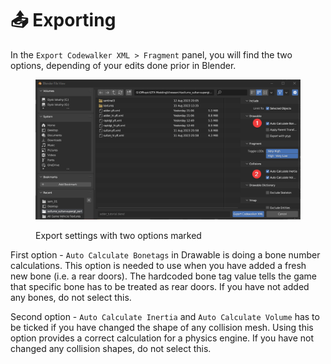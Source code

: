 # 📤 Exporting

In the `Export Codewalker XML > Fragment` panel, you will find the two options, depending of your edits done prior in Blender.

<figure><img src="../../.gitbook/assets/11_export_settings.png" alt=""><figcaption><p>Export settings with two options marked</p></figcaption></figure>

First option - `Auto Calculate Bonetags` in Drawable is doing a bone number calculations. This option is needed to use when you have added a fresh new bone (i.e. a rear doors). The hardcoded bone tag value tells the game that specific bone has to be treated as rear doors. If you have not added any bones, do not select this.

Second option - `Auto Calculate Inertia` and `Auto Calculate Volume` has to be ticked if you have changed the shape of any collision mesh. Using this option provides a correct calculation for a physics engine. If you have not changed any collision shapes, do not select this.
